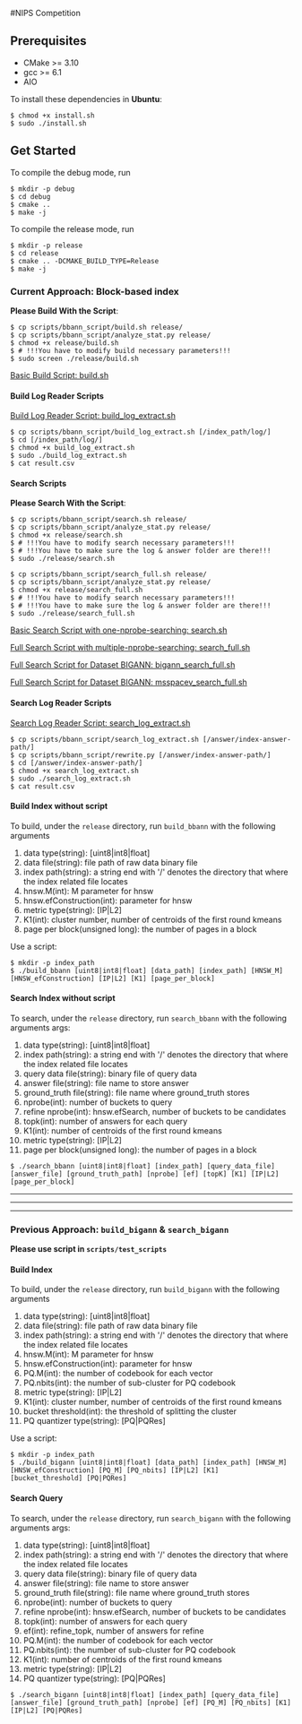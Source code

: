 #NIPS Competition

## Prerequisites
* CMake >= 3.10
* gcc >= 6.1
* AIO

To install these dependencies in **Ubuntu**:

```shell
$ chmod +x install.sh
$ sudo ./install.sh
```

## Get Started

To compile the debug mode, run
```shell
$ mkdir -p debug
$ cd debug
$ cmake ..
$ make -j
```

To compile the release mode, run
```shell
$ mkdir -p release
$ cd release
$ cmake .. -DCMAKE_BUILD_TYPE=Release
$ make -j
```

### Current Approach: Block-based index

**Please Build With the Script**: 
```
$ cp scripts/bbann_script/build.sh release/
$ cp scripts/bbann_script/analyze_stat.py release/
$ chmod +x release/build.sh
$ # !!!You have to modify build necessary parameters!!!
$ sudo screen ./release/build.sh
```

[Basic Build Script: build.sh](scripts/bbann_script/build.sh)

#### Build Log Reader Scripts

[Build Log Reader Script: build_log_extract.sh](scripts/bbann_script/build_log_extract.sh)

```
$ cp scripts/bbann_script/build_log_extract.sh [/index_path/log/]
$ cd [/index_path/log/]
$ chmod +x build_log_extract.sh
$ sudo ./build_log_extract.sh
$ cat result.csv
```

#### Search Scripts

**Please Search With the Script**:
```
$ cp scripts/bbann_script/search.sh release/
$ cp scripts/bbann_script/analyze_stat.py release/
$ chmod +x release/search.sh
$ # !!!You have to modify search necessary parameters!!!
$ # !!!You have to make sure the log & answer folder are there!!!
$ sudo ./release/search.sh
```

```
$ cp scripts/bbann_script/search_full.sh release/
$ cp scripts/bbann_script/analyze_stat.py release/
$ chmod +x release/search_full.sh
$ # !!!You have to modify search necessary parameters!!!
$ # !!!You have to make sure the log & answer folder are there!!!
$ sudo ./release/search_full.sh
```

[Basic Search Script with one-nprobe-searching: search.sh](scripts/bbann_script/search.sh)

[Full Search Script with multiple-nprobe-searching: search_full.sh](scripts/bbann_script/search_full.sh)

[Full Search Script for Dataset BIGANN: bigann_search_full.sh](scripts/bbann_script/bigann_search_full.sh)

[Full Search Script for Dataset BIGANN: msspacev_search_full.sh](scripts/bbann_script/msspacev_search_full.sh)

#### Search Log Reader Scripts

[Search Log Reader Script: search_log_extract.sh](scripts/bbann_script/search_log_extract.sh)

```
$ cp scripts/bbann_script/search_log_extract.sh [/answer/index-answer-path/]
$ cp scripts/bbann_script/rewrite.py [/answer/index-answer-path/]
$ cd [/answer/index-answer-path/]
$ chmod +x search_log_extract.sh
$ sudo ./search_log_extract.sh
$ cat result.csv
```

#### Build Index without script

To build, under the `release` directory, run `build_bbann` with the following arguments

1. data type(string): [uint8|int8|float]
2. data file(string): file path of raw data binary file
3. index path(string): a string end with '/' denotes the directory that where the index related file locates
4. hnsw.M(int): M parameter for hnsw
5. hnsw.efConstruction(int): parameter for hnsw
6. metric type(string): [IP|L2]
7. K1(int): cluster number, number of centroids of the first round kmeans
8. page per block(unsigned long): the number of pages in a block

Use a script:

``` shell
$ mkdir -p index_path
$ ./build_bbann [uint8|int8|float] [data_path] [index_path] [HNSW_M] [HNSW_efConstruction] [IP|L2] [K1] [page_per_block]
```

#### Search Index without script

To search, under the `release` directory, run `search_bbann` with the following arguments
args:
1. data type(string): [uint8|int8|float]
2. index path(string): a string end with '/' denotes the directory that where the index related file locates
3. query data file(string): binary file of query data
4. answer file(string): file name to store answer
5. ground_truth file(string): file name where ground_truth stores
6. nprobe(int): number of buckets to query
7. refine nprobe(int): hnsw.efSearch, number of buckets to be candidates
8. topk(int): number of answers for each query
9. K1(int): number of centroids of the first round kmeans
10. metric type(string): [IP|L2]
11. page per block(unsigned long): the number of pages in a block

``` shell
$ ./search_bbann [uint8|int8|float] [index_path] [query_data_file] [answer_file] [ground_truth_path] [nprobe] [ef] [topK] [K1] [IP|L2] [page_per_block]
```

---
---
---

### Previous Approach: `build_bigann` & `search_bigann`

**Please use script in `scripts/test_scripts`**

#### Build Index

To build, under the `release` directory, run `build_bigann` with the following arguments
 1. data type(string): [uint8|int8|float]
 2. data file(string): file path of raw data binary file
 3. index path(string): a string end with '/' denotes the directory that where the index related file locates
 4. hnsw.M(int): M parameter for hnsw
 5. hnsw.efConstruction(int): parameter for hnsw
 6. PQ.M(int): the number of codebook for each vector
 7. PQ.nbits(int): the number of sub-cluster for PQ codebook
 8. metric type(string): [IP|L2]
 9. K1(int): cluster number, number of centroids of the first round kmeans
 10. bucket threshold(int): the threshold of splitting the cluster
 11. PQ quantizer type(string): [PQ|PQRes]
 
Use a script:

``` shell
$ mkdir -p index_path
$ ./build_bigann [uint8|int8|float] [data_path] [index_path] [HNSW_M] [HNSW_efConstruction] [PQ_M] [PQ_nbits] [IP|L2] [K1] [bucket_threshold] [PQ|PQRes]
```

#### Search Query

To search, under the `release` directory, run `search_bigann` with the following arguments
args:
1. data type(string): [uint8|int8|float]
2. index path(string): a string end with '/' denotes the directory that where the index related file locates
3. query data file(string): binary file of query data
4. answer file(string): file name to store answer
5. ground_truth file(string): file name where ground_truth stores
6. nprobe(int): number of buckets to query
7. refine nprobe(int): hnsw.efSearch, number of buckets to be candidates
8. topk(int): number of answers for each query
9. ef(int): refine_topk, number of answers for refine
10. PQ.M(int): the number of codebook for each vector
11. PQ.nbits(int): the number of sub-cluster for PQ codebook
12. K1(int): number of centroids of the first round kmeans
13. metric type(string): [IP|L2]
14. PQ quantizer type(string): [PQ|PQRes]

``` shell
$ ./search_bigann [uint8|int8|float] [index_path] [query_data_file] [answer_file] [ground_truth_path] [nprobe] [ef] [PQ_M] [PQ_nbits] [K1] [IP|L2] [PQ|PQRes]
```
